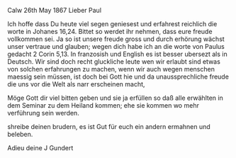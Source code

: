  Calw 26th May 1867
Lieber Paul

Ich hoffe dass Du heute viel segen geniesest und erfahrest reichlich die worte in Johanes 16,24. Bittet so werdet ihr nehmen, dass eure freude vollkommen sei. Ja so ist unsere freude gross und durch erhörung wächst unser vertraue und glauben; wegen dich habe ich an die worte von Paulus gedacht 2 Corin 5,13. In franzosish und English es ist besser ubersezt als in Deutsch. Wir sind doch recht gluckliche leute wen wir erlaubt sind etwas von solchen erfahrungen zu machen, wenn wir auch wegen menschen maessig sein müssen, ist doch bei Gott hie und da unaussprechliche freude die uns vor die Welt als narr erscheinen macht,

Möge Gott dir viel bitten geben und sie ja erfüllen so daß alle erwählten in dem Seminar zu dem Heiland kommen; ehe sie kommen wo mehr verführung sein werden.

shreibe deinen brudern, es ist Gut für euch ein andern ermahnen und beleben.

 Adieu deine J Gundert
